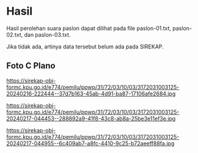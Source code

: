 # Hasil

Hasil perolehan suara paslon dapat dilihat pada file paslon-01.txt, paslon-02.txt, dan paslon-03.txt.

Jika tidak ada, artinya data tersebut belum ada pada SIREKAP.

## Foto C Plano

https://sirekap-obj-formc.kpu.go.id/e774/pemilu/ppwp/31/72/03/10/03/3172031003125-20240216-222444--37d7b163-45ab-4d91-ba87-17106afe2684.jpg

https://sirekap-obj-formc.kpu.go.id/e774/pemilu/ppwp/31/72/03/10/03/3172031003125-20240217-044453--288892a9-41f8-43c8-ab8a-25be3e11ef3e.jpg

https://sirekap-obj-formc.kpu.go.id/e774/pemilu/ppwp/31/72/03/10/03/3172031003125-20240217-044955--6c409ab7-a8fc-4410-9c25-b72aeeff88fa.jpg
